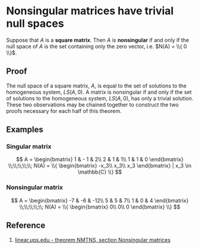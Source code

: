 # Nonsingular matrices have trivial null spaces

Suppose that $A$ is a **square matrix**. Then $A$ is **nonsingular** if and only if the null space of $A$ is the set containing only the zero vector, i.e. $N(A) = \\{ 0 \\}$.

## Proof

The null space of a square matrix, $A$, is equal to the set of solutions to the homogeneous system, $LS(A, 0)$. A matrix is nonsingular if and only if the set of solutions to the homogeneous system, $LS(A, 0)$, has only a trivial solution. These two observations may be chained together to construct the two proofs necessary for each half of this theorem.

## Examples

### Singular matrix

$$
A =
\begin{bmatrix}
    1 & - 1 & 2\\
    2 & 1 & 1\\
    1 & 1 & 0
\end{bmatrix}
\\;\\;\\;\\;\\;
N(A) = \\{
\begin{bmatrix}
-x_3\\
x_3\\
x_3
\end{bmatrix}
| x_3 \in \mathbb{C}
\\}
$$

### Nonsingular matrix

$$
A =
\begin{bmatrix}
    -7 & -6 & -12\\
    5 & 5 & 7\\
    1 & 0 & 4
\end{bmatrix}
\\;\\;\\;\\;\\;
N(A) = \\{
\begin{bmatrix}
0\\
0\\
0
\end{bmatrix}
\\}
$$

## Reference

1. [linear.ups.edu - theorem NMTNS, section Nonsingular matrices](http://linear.ups.edu/html/section-NM.html)
